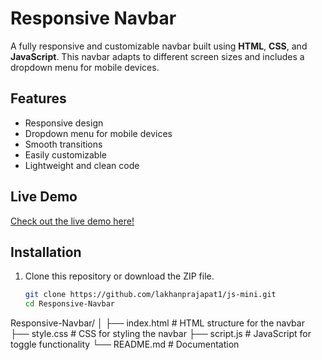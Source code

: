 # Responsive Navbar

A fully responsive and customizable navbar built using **HTML**, **CSS**, and **JavaScript**. This navbar adapts to different screen sizes and includes a dropdown menu for mobile devices.

## Features

- Responsive design
- Dropdown menu for mobile devices
- Smooth transitions
- Easily customizable
- Lightweight and clean code

## Live Demo

[Check out the live demo here!](https://iam-responsive-nav.netlify.app/)

## Installation

1. Clone this repository or download the ZIP file.
   ```bash
   git clone https://github.com/lakhanprajapat1/js-mini.git
   cd Responsive-Navbar


Responsive-Navbar/
│
├── index.html    # HTML structure for the navbar
├── style.css     # CSS for styling the navbar
├── script.js     # JavaScript for toggle functionality
└── README.md     # Documentation


